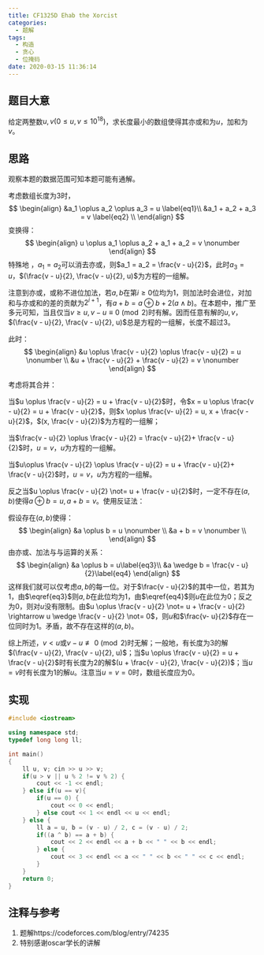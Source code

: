 ```yaml
---
title: CF1325D Ehab the Xorcist
categories:
  - 题解
tags:
  - 构造
  - 贪心
  - 位掩码
date: 2020-03-15 11:36:14
---
```


## 题目大意

给定两整数$u, v(0 \le u, v \le 10^{18})$，求长度最小的数组使得其亦或和为$u$，加和为$v$。

## 思路

观察本题的数据范围可知本题可能有通解。

考虑数组长度为3时，
$$
\begin{align}
&a_1 \oplus a_2 \oplus a_3 = u \label{eq1}\\
&a_1 + a_2 + a_3 = v \label{eq2} \\
\end{align}
$$
变换得：
$$
\begin{align}
u \oplus a_1 \oplus a_2 + a_1 + a_2 = v \nonumber
\end{align}
$$
特殊地 ，$a_1 = a_2$可以消去亦或，则$a_1 = a_2 = \frac{v - u}{2}$，此时$a_3 = u$，$(\frac{v - u}{2}, \frac{v - u}{2}, u)$为方程的一组解。

注意到亦或，或称不进位加法，若$a, b$在第$i \ge 0$位均为1，则加法时会进位，对加和与亦或和的差的贡献为$2^{i + 1}$，有$a + b = a \oplus b + 2(a \wedge b)$。在本题中，推广至多元可知，当且仅当$v \ge u, v - u \equiv 0 \pmod 2$时有解。因而任意有解的$u, v$，$(\frac{v - u}{2}, \frac{v - u}{2}, u)$总是方程的一组解，长度不超过3。

此时：
$$
\begin{align}
&u \oplus \frac{v - u}{2} \oplus \frac{v - u}{2} = u \nonumber \\
&u + \frac{v - u}{2} + \frac{v - u}{2} = v \nonumber
\end{align}
$$

考虑将其合并：

当$u \oplus \frac{v - u}{2} = u + \frac{v - u}{2}$时，令$x = u \oplus \frac{v - u}{2} = u + \frac{v - u}{2}$，则$x \oplus \frac{v-  u}{2} = u, x + \frac{v - u}{2}$，$(x, \frac{v - u}{2})$为方程的一组解；

当$\frac{v - u}{2} \oplus \frac{v - u}{2} = \frac{v - u}{2}+ \frac{v - u}{2}$时，$u = v$，$u$为方程的一组解。

当$u\oplus \frac{v - u}{2} \oplus \frac{v - u}{2} = u + \frac{v - u}{2}+ \frac{v - u}{2}$时，$u = v$，$u$为方程的一组解。

反之当$u \oplus \frac{v - u}{2} \not= u + \frac{v - u}{2}$时，一定不存在$(a, b)$使得$a \oplus b = u, a + b = v$。使用反证法：

假设存在$(a, b)$使得：
$$
\begin{align}
&a \oplus b = u \nonumber \\
&a + b = v \nonumber \\
\end{align}
$$
由亦或、加法与与运算的关系：
$$
\begin{align}
&a \oplus b = u\label{eq3}\\
&a \wedge b = \frac{v - u}{2}\label{eq4}
\end{align}
$$
这样我们就可以仅考虑$a, b$的每一位。对于$\frac{v - u}{2}$的其中一位，若其为$1$，由$\eqref{eq3}$则$a, b$在此位均为$1$，由$\eqref{eq4}$则$u$在此位为$0$；反之为$0$，则对$u$没有限制。由$u \oplus \frac{v - u}{2} \not= u + \frac{v - u}{2} \rightarrow u \wedge \frac{v - u}{2} \not= 0$，则$u$和$\frac{v- u}{2}$存在一位同时为$1$。矛盾，故不存在这样的$(a,b)$。

综上所述，$v < u$或$v - u \not\equiv 0 \pmod 2$时无解；一般地，有长度为$3$的解$(\frac{v - u}{2}, \frac{v - u}{2}, u)$；当$u \oplus \frac{v - u}{2} = u + \frac{v - u}{2}$时有长度为$2$的解$(u + \frac{v - u}{2}, \frac{v - u}{2})$；当$u = v$时有长度为$1$的解$u$。注意当$u = v = 0$时，数组长度应为$0$。

## 实现

```c++
#include <iostream>

using namespace std;
typedef long long ll;

int main()
{
	ll u, v; cin >> u >> v;
	if(u > v || u % 2 != v % 2) {
		cout << -1 << endl;
	} else if(u == v){
		if(u == 0) {
			cout << 0 << endl;
		} else cout << 1 << endl << u << endl;
	} else {
		ll a = u, b = (v - u) / 2, c = (v - u) / 2;
		if((a ^ b) == a + b) {
			cout << 2 << endl << a + b << " " << b << endl;
		} else {
			cout << 3 << endl << a << " " << b << " " << c << endl;
		}
	}
	return 0;
}
```

## 注释与参考

1. 题解https://codeforces.com/blog/entry/74235
2. 特别感谢oscar学长的讲解